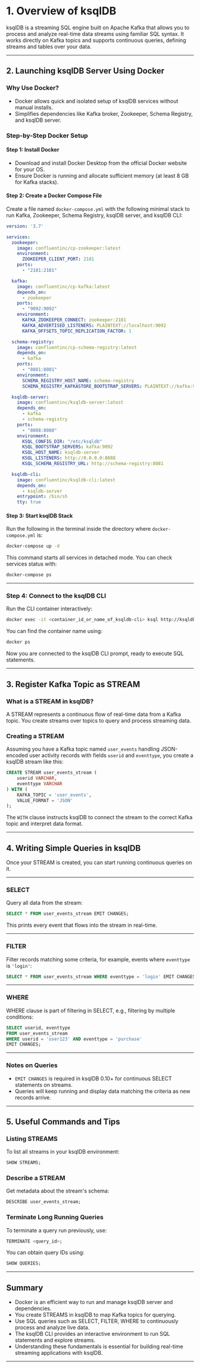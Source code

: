 # 1. Overview of ksqlDB

ksqlDB is a streaming SQL engine built on Apache Kafka that allows you to process and analyze real-time data streams using familiar SQL syntax. It works directly on Kafka topics and supports continuous queries, defining streams and tables over your data.

***

## 2. Launching ksqlDB Server Using Docker

### Why Use Docker?

- Docker allows quick and isolated setup of ksqlDB services without manual installs.
- Simplifies dependencies like Kafka broker, Zookeeper, Schema Registry, and ksqlDB server.

### Step-by-Step Docker Setup

#### Step 1: Install Docker

- Download and install Docker Desktop from the official Docker website for your OS.
- Ensure Docker is running and allocate sufficient memory (at least 8 GB for Kafka stacks).

#### Step 2: Create a Docker Compose File

Create a file named `docker-compose.yml` with the following minimal stack to run Kafka, Zookeeper, Schema Registry, ksqlDB server, and ksqlDB CLI:

```yaml
version: '3.7'

services:
  zookeeper:
    image: confluentinc/cp-zookeeper:latest
    environment:
      ZOOKEEPER_CLIENT_PORT: 2181
    ports:
      - "2181:2181"

  kafka:
    image: confluentinc/cp-kafka:latest
    depends_on:
      - zookeeper
    ports:
      - "9092:9092"
    environment:
      KAFKA_ZOOKEEPER_CONNECT: zookeeper:2181
      KAFKA_ADVERTISED_LISTENERS: PLAINTEXT://localhost:9092
      KAFKA_OFFSETS_TOPIC_REPLICATION_FACTOR: 1

  schema-registry:
    image: confluentinc/cp-schema-registry:latest
    depends_on:
      - kafka
    ports:
      - "8081:8081"
    environment:
      SCHEMA_REGISTRY_HOST_NAME: schema-registry
      SCHEMA_REGISTRY_KAFKASTORE_BOOTSTRAP_SERVERS: PLAINTEXT://kafka:9092

  ksqldb-server:
    image: confluentinc/ksqldb-server:latest
    depends_on:
      - kafka
      - schema-registry
    ports:
      - "8088:8088"
    environment:
      KSQL_CONFIG_DIR: "/etc/ksqldb"
      KSQL_BOOTSTRAP_SERVERS: kafka:9092
      KSQL_HOST_NAME: ksqldb-server
      KSQL_LISTENERS: http://0.0.0.0:8088
      KSQL_SCHEMA_REGISTRY_URL: http://schema-registry:8081

  ksqldb-cli:
    image: confluentinc/ksqldb-cli:latest
    depends_on:
      - ksqldb-server
    entrypoint: /bin/sh
    tty: true
```

#### Step 3: Start ksqlDB Stack

Run the following in the terminal inside the directory where `docker-compose.yml` is:

```bash
docker-compose up -d
```

This command starts all services in detached mode. You can check services status with:

```bash
docker-compose ps
```

***

### Step 4: Connect to the ksqlDB CLI

Run the CLI container interactively:

```bash
docker exec -it <container_id_or_name_of_ksqldb-cli> ksql http://ksqldb-server:8088
```

You can find the container name using:

```bash
docker ps
```

Now you are connected to the ksqlDB CLI prompt, ready to execute SQL statements.

***

## 3. Register Kafka Topic as STREAM

### What is a STREAM in ksqlDB?

A STREAM represents a continuous flow of real-time data from a Kafka topic. You create streams over topics to query and process streaming data.

### Creating a STREAM

Assuming you have a Kafka topic named `user_events` handling JSON-encoded user activity records with fields `userid` and `eventtype`, you create a ksqlDB stream like this:

```sql
CREATE STREAM user_events_stream (
    userid VARCHAR,
    eventtype VARCHAR
) WITH (
    KAFKA_TOPIC = 'user_events',
    VALUE_FORMAT = 'JSON'
);
```

The `WITH` clause instructs ksqlDB to connect the stream to the correct Kafka topic and interpret data format.

***

## 4. Writing Simple Queries in ksqlDB

Once your STREAM is created, you can start running continuous queries on it.

***

### SELECT

Query all data from the stream:

```sql
SELECT * FROM user_events_stream EMIT CHANGES;
```

This prints every event that flows into the stream in real-time.

***

### FILTER

Filter records matching some criteria, for example, events where `eventtype` is `'login'`:

```sql
SELECT * FROM user_events_stream WHERE eventtype = 'login' EMIT CHANGES;
```

***

### WHERE

WHERE clause is part of filtering in SELECT, e.g., filtering by multiple conditions:

```sql
SELECT userid, eventtype 
FROM user_events_stream 
WHERE userid = 'user123' AND eventtype = 'purchase' 
EMIT CHANGES;
```

***

### Notes on Queries

- `EMIT CHANGES` is required in ksqlDB 0.10+ for continuous SELECT statements on streams.
- Queries will keep running and display data matching the criteria as new records arrive.

***

## 5. Useful Commands and Tips

### Listing STREAMS

To list all streams in your ksqlDB environment:

```sql
SHOW STREAMS;
```

### Describe a STREAM

Get metadata about the stream's schema:

```sql
DESCRIBE user_events_stream;
```

### Terminate Long Running Queries

To terminate a query run previously, use:

```sql
TERMINATE <query_id>;
```

You can obtain query IDs using:

```sql
SHOW QUERIES;
```

***

## Summary

- Docker is an efficient way to run and manage ksqlDB server and dependencies.
- You create STREAMS in ksqlDB to map Kafka topics for querying.
- Use SQL queries such as SELECT, FILTER, WHERE to continuously process and analyze live data.
- The ksqlDB CLI provides an interactive environment to run SQL statements and explore streams.
- Understanding these fundamentals is essential for building real-time streaming applications with ksqlDB.

***
